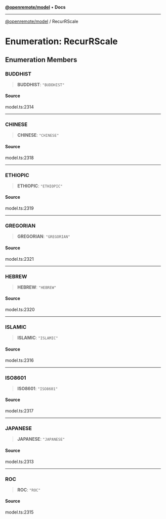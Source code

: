[**@openremote/model**](../README.md) • **Docs**

***

[@openremote/model](../globals.md) / RecurRScale

# Enumeration: RecurRScale

## Enumeration Members

### BUDDHIST

> **BUDDHIST**: `"BUDDHIST"`

#### Source

model.ts:2314

***

### CHINESE

> **CHINESE**: `"CHINESE"`

#### Source

model.ts:2318

***

### ETHIOPIC

> **ETHIOPIC**: `"ETHIOPIC"`

#### Source

model.ts:2319

***

### GREGORIAN

> **GREGORIAN**: `"GREGORIAN"`

#### Source

model.ts:2321

***

### HEBREW

> **HEBREW**: `"HEBREW"`

#### Source

model.ts:2320

***

### ISLAMIC

> **ISLAMIC**: `"ISLAMIC"`

#### Source

model.ts:2316

***

### ISO8601

> **ISO8601**: `"ISO8601"`

#### Source

model.ts:2317

***

### JAPANESE

> **JAPANESE**: `"JAPANESE"`

#### Source

model.ts:2313

***

### ROC

> **ROC**: `"ROC"`

#### Source

model.ts:2315
